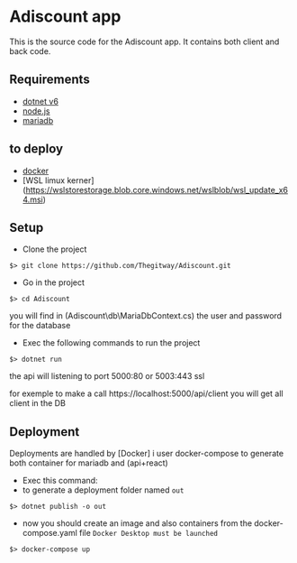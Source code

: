 # Adiscount app

This is the source code for the Adiscount app. It contains both client and back code.

## Requirements
- [dotnet v6](https://dotnet.microsoft.com/en-us/)
- [node.js](https://nodejs.org/en/download/)
- [mariadb](https://mariadb.org/)
## to deploy
- [docker](https://www.docker.com/products/docker-desktop)
- [WSL limux kerner] (https://wslstorestorage.blob.core.windows.net/wslblob/wsl_update_x64.msi)

## Setup
- Clone the project
```shell script
$> git clone https://github.com/Thegitway/Adiscount.git
```
- Go in the project
```shell script
$> cd Adiscount
```
you will find in (Adiscount\db\MariaDbContext.cs) the user and password for the database

- Exec the following commands to run the project
```shell script
$> dotnet run
```
the api will listening to port 5000:80 or 5003:443 ssl

for exemple to make a call 
https://localhost:5000/api/client
you will get all client in the DB


## Deployment

Deployments are handled by [Docker] i user docker-compose to generate both container for mariadb and (api+react)

- Exec this command:
- to generate a deployment folder named `out`
```shell script
$> dotnet publish -o out
```
- now you should create an image and also containers from the docker-compose.yaml file
 `Docker Desktop must be launched`
```shell script
$> docker-compose up
```
